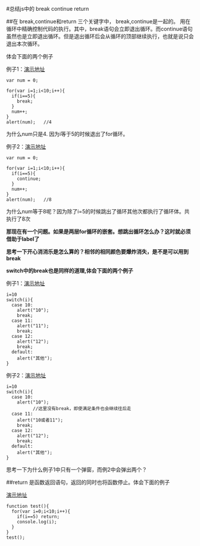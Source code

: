 #总结js中的 break continue return

##在 break,continue和return 三个关键字中， break,continue是一起的。
用在循环中精确控制代码的执行。其中，break语句会立即退出循环。而continue语句虽然也是立即退出循环。但是退出循环后会从循环的顶部继续执行，也就是说只会退出本次循环。

体会下面的两个例子

例子1：[演示地址](http://codepen.io/zhaojianxin/pen/kkJGOY)

```
var num = 0;

for(var i=1;i<10;i++){
  if(i==5){
    break;
  }
  num++;
}
alert(num);   //4

```
为什么num只是4. 因为i等于5的时候退出了for循环。


例子2：[演示地址](http://codepen.io/zhaojianxin/pen/ORkxKo)

```
var num = 0;

for(var i=1;i<10;i++){
  if(i==5){
    continue;
  }
  num++;
}
alert(num);   //8

```
为什么num等于8呢？因为除了i=5的时候跳出了循环其他次都执行了循环体。共执行了8次

**那现在有一个问题。如果是两层for循环的嵌套。想跳出循环怎么办？这时就必须借助于label了**

**思考一下开心消消乐是怎么算的？相邻的相同颜色要爆炸消失，是不是可以用到break**

**switch中的break也是同样的道理,体会下面的两个例子**

例子1：[演示地址](http://codepen.io/zhaojianxin/pen/dpZkGk)

```
i=10
switch(i){
  case 10:
    alert("10");
    break;
  case 11:
    alert("11");
    break;
  case 12:
    alert("12");
    break;
  default:
    alert("其他");
}

```

例子2：[演示地址](http://codepen.io/zhaojianxin/pen/KgRyrP)

```
i=10
switch(i){
  case 10:
    alert("10");
          //这里没有break，即使满足条件也会继续往后走
  case 11:
    alert("10或者11");
    break;
  case 12:
    alert("12");
    break;
  default:
    alert("其他");
}

```
思考一下为什么例子1中只有一个弹窗，而例2中会弹出两个？


##return 是函数返回语句，返回的同时也将函数停止。体会下面的例子

[演示地址](http://codepen.io/zhaojianxin/pen/qaYVRX?editors=0011#0)
```
function test(){
  for(var i=0;i<10;i++){
    if(i==5) return;
    console.log(i);
  }
}
test();

```
